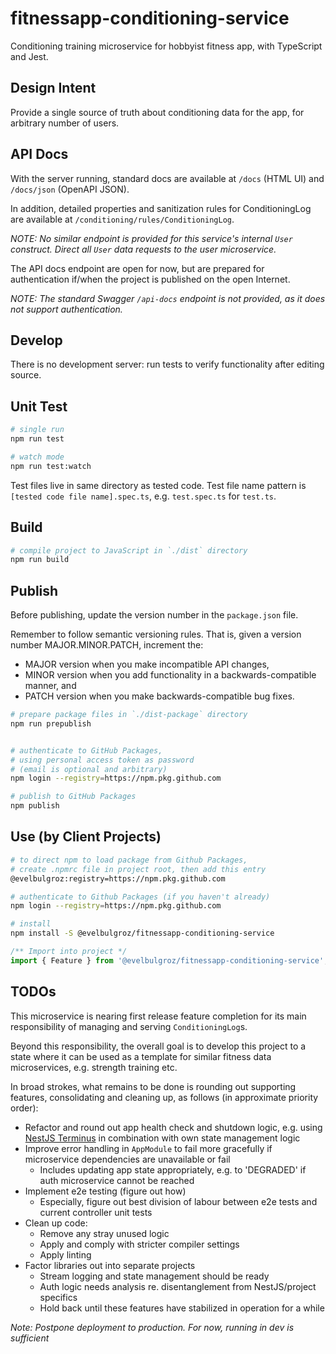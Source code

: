 # fitnessapp-conditioning-service
Conditioning training microservice for hobbyist fitness app, with TypeScript and Jest.

## Design Intent
Provide a single source of truth about conditioning data for the app, for arbitrary number of users.

## API Docs
With the server running, standard docs are available at `/docs` (HTML UI) and `/docs/json` (OpenAPI JSON).

In addition, detailed properties and sanitization rules for ConditioningLog are available at `/conditioning/rules/ConditioningLog`.

*NOTE: No similar endpoint is provided for this service's internal `User` construct. Direct all `User` data requests to the user microservice.*

The API docs endpoint are open for now, but are prepared for authentication if/when the project is published on the open Internet.

*NOTE: The standard Swagger `/api-docs` endpoint is not provided, as it does not support authentication.*

## Develop
There is no development server: run tests to verify functionality after editing source.

## Unit Test

````bash
# single run
npm run test

# watch mode
npm run test:watch
````
Test files live in same directory as tested code. Test file name pattern is `[tested code file name].spec.ts`, e.g. `test.spec.ts` for `test.ts`.

## Build
````bash
# compile project to JavaScript in `./dist` directory
npm run build
````

## Publish
Before publishing, update the version number in the `package.json` file.

Remember to follow semantic versioning rules. That is, given a version number MAJOR.MINOR.PATCH, increment the:
   - MAJOR version when you make incompatible API changes,
   - MINOR version when you add functionality in a backwards-compatible manner, and
   - PATCH version when you make backwards-compatible bug fixes.

````bash
# prepare package files in `./dist-package` directory
npm run prepublish


# authenticate to GitHub Packages,
# using personal access token as password
# (email is optional and arbitrary)
npm login --registry=https://npm.pkg.github.com

# publish to GitHub Packages
npm publish
````

## Use (by Client Projects)
````bash
# to direct npm to load package from Github Packages,
# create .npmrc file in project root, then add this entry
@evelbulgroz:registry=https://npm.pkg.github.com
````

````bash
# authenticate to Github Packages (if you haven't already)
npm login --registry=https://npm.pkg.github.com

# install
npm install -S @evelbulgroz/fitnessapp-conditioning-service
````

````typescript
/** Import into project */
import { Feature } from '@evelbulgroz/fitnessapp-conditioning-service';
````

## TODOs
This microservice is nearing first release feature completion for its main responsibility of managing and serving `ConditioningLog`s.

Beyond this responsibility, the overall goal is to develop this project to a state where it can be used as a template for similar fitness data microservices, e.g. strength training etc.

In broad strokes, what remains to be done is rounding out supporting features, consolidating and cleaning up, as follows (in approximate priority order):
* Refactor and round out app health check and shutdown logic, e.g. using [NestJS Terminus](https://docs.nestjs.com/recipes/terminus) in combination with own state management logic
* Improve error handling in `AppModule` to fail more gracefully if microservice dependencies are unavailable or fail
	* Includes updating app state appropriately, e.g. to 'DEGRADED' if auth microservice cannot be reached
* Implement e2e testing (figure out how)
	* Especially, figure out best division of labour between e2e tests and current controller unit tests
* Clean up code:
	* Remove any stray unused logic
	* Apply and comply with stricter compiler settings
	* Apply linting
* Factor libraries out into separate projects
	* Stream logging and state management should be ready
	* Auth logic needs analysis re. disentanglement from NestJS/project specifics
	* Hold back until these features have stabilized in operation for a while

*Note: Postpone deployment to production. For now, running in dev is sufficient*